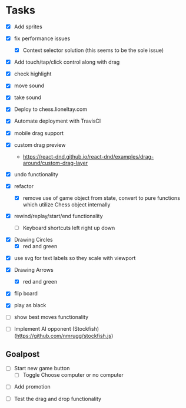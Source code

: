 # Tasks

- [x] Add sprites

- [x] fix performance issues

  - [x] Context selector solution (this seems to be the sole issue)

* [x] Add touch/tap/click control along with drag

- [x] check highlight

- [x] move sound

- [x] take sound

- [x] Deploy to chess.lioneltay.com

- [x] Automate deployment with TravisCI

- [x] mobile drag support

- [x] custom drag preview

  - https://react-dnd.github.io/react-dnd/examples/drag-around/custom-drag-layer

- [x] undo functionality

- [x] refactor

  - [x] remove use of game object from state, convert to pure functions which utilize Chess object internally

- [x] rewind/replay/start/end functionality
  - [ ] Keyboard shortcuts left right up down

* [x] Drawing Circles
  - [x] red and green

- [x] use svg for text labels so they scale with viewport

- [x] Drawing Arrows

  - [x] red and green

- [x] flip board

- [x] play as black

- [ ] show best moves functionality

* [ ] Implement AI opponent (Stockfish) (https://github.com/nmrugg/stockfish.js)

## Goalpost

- [ ] Start new game button
  - [ ] Toggle Choose computer or no computer

* [ ] Add promotion

* [ ] Test the drag and drop functionality
